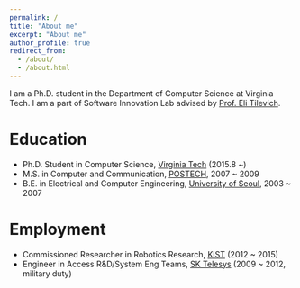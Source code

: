 ```yaml
---
permalink: /
title: "About me"
excerpt: "About me"
author_profile: true
redirect_from: 
  - /about/
  - /about.html
---
```


I am a Ph.D. student in the Department of Computer Science at Virginia Tech. I am a part of Software Innovation Lab advised by [Prof. Eli Tilevich](http://people.cs.vt.edu/~tilevich/).

Education
======

  - Ph.D. Student in Computer Science, [Virginia Tech](https://vt.edu/) (2015.8 ~)
  - M.S. in Computer and Communication, [POSTECH](http://www.postech.ac.kr/eng/), 2007 ~ 2009
  - B.E. in Electrical and Computer Engineering, [University of Seoul](https://uos.ac.kr), 2003 ~ 2007


Employment
======

  - Commissioned Researcher in Robotics Research, [KIST](https://www.kist.re.kr/kist_web/main/) (2012 ~ 2015)
  - Engineer in Access R&D/System Eng Teams, [SK Telesys](http://www.sktelesys.com/eng/) (2009 ~ 2012, military duty)
